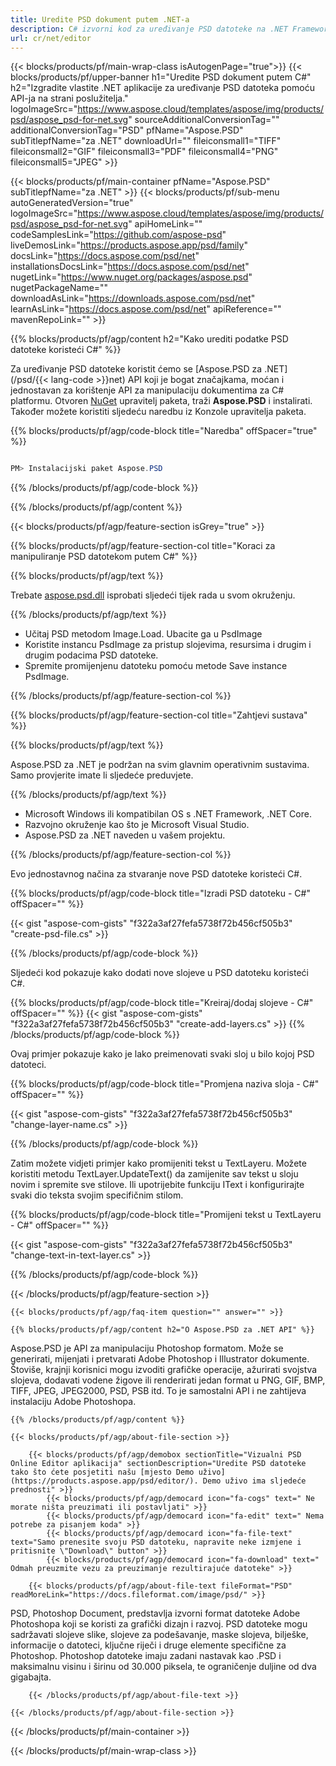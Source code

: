 ```yaml
---
title: Uredite PSD dokument putem .NET-a
description: C# izvorni kod za uređivanje PSD datoteke na .NET Framework, .NET Core.
url: cr/net/editor
---
```


{{< blocks/products/pf/main-wrap-class isAutogenPage="true">}}
{{< blocks/products/pf/upper-banner h1="Uredite PSD dokument putem C#" h2="Izgradite vlastite .NET aplikacije za uređivanje PSD datoteka pomoću API-ja na strani poslužitelja." logoImageSrc="https://www.aspose.cloud/templates/aspose/img/products/psd/aspose_psd-for-net.svg" sourceAdditionalConversionTag="" additionalConversionTag="PSD" pfName="Aspose.PSD" subTitlepfName="za .NET" downloadUrl="" fileiconsmall1="TIFF" fileiconsmall2="GIF" fileiconsmall3="PDF" fileiconsmall4="PNG" fileiconsmall5="JPEG" >}}

{{< blocks/products/pf/main-container pfName="Aspose.PSD" subTitlepfName="za .NET" >}}
{{< blocks/products/pf/sub-menu autoGeneratedVersion="true" logoImageSrc="https://www.aspose.cloud/templates/aspose/img/products/psd/aspose_psd-for-net.svg" apiHomeLink="" codeSamplesLink="https://github.com/aspose-psd" liveDemosLink="https://products.aspose.app/psd/family" docsLink="https://docs.aspose.com/psd/net" installationsDocsLink="https://docs.aspose.com/psd/net" nugetLink="https://www.nuget.org/packages/aspose.psd" nugetPackageName="" downloadAsLink="https://downloads.aspose.com/psd/net" learnAsLink="https://docs.aspose.com/psd/net" apiReference="" mavenRepoLink="" >}}

{{% blocks/products/pf/agp/content h2="Kako urediti podatke PSD datoteke koristeći C#" %}}

 Za uređivanje PSD datoteke koristit ćemo se
 [Aspose.PSD za .NET](/psd/{{< lang-code >}}net)
 API koji je bogat značajkama, moćan i jednostavan za korištenje API za manipulaciju dokumentima za C# platformu. Otvoren
 [NuGet](https://www.nuget.org/packages/aspose.psd)
 upravitelj paketa, traži
 **Aspose.PSD**
 i instalirati. Također možete koristiti sljedeću naredbu iz Konzole upravitelja paketa.

{{% blocks/products/pf/agp/code-block title="Naredba" offSpacer="true" %}}

```cs

PM> Instalacijski paket Aspose.PSD

```

{{% /blocks/products/pf/agp/code-block %}}

{{% /blocks/products/pf/agp/content %}}

{{< blocks/products/pf/agp/feature-section isGrey="true" >}}

{{% blocks/products/pf/agp/feature-section-col title="Koraci za manipuliranje PSD datotekom putem C#" %}}

{{% blocks/products/pf/agp/text %}}

 Trebate
 [aspose.psd.dll](https://downloads.aspose.com/psd/net)
 isprobati sljedeći tijek rada u svom okruženju.

{{% /blocks/products/pf/agp/text %}}

+ Učitaj PSD metodom Image.Load. Ubacite ga u PsdImage
+ Koristite instancu PsdImage za pristup slojevima, resursima i drugim i drugim podacima PSD datoteke.
+ Spremite promijenjenu datoteku pomoću metode Save instance PsdImage.

{{% /blocks/products/pf/agp/feature-section-col %}}

{{% blocks/products/pf/agp/feature-section-col title="Zahtjevi sustava" %}}

{{% blocks/products/pf/agp/text %}}

 Aspose.PSD za .NET je podržan na svim glavnim operativnim sustavima. Samo provjerite imate li sljedeće preduvjete.

{{% /blocks/products/pf/agp/text %}}

- Microsoft Windows ili kompatibilan OS s .NET Framework, .NET Core.
- Razvojno okruženje kao što je Microsoft Visual Studio.
- Aspose.PSD za .NET naveden u vašem projektu.

{{% /blocks/products/pf/agp/feature-section-col %}}


Evo jednostavnog načina za stvaranje nove PSD datoteke koristeći C#.
<!-- CODE-BLOCK -->
{{% blocks/products/pf/agp/code-block title="Izradi PSD datoteku - C#" offSpacer="" %}}

{{< gist "aspose-com-gists" "f322a3af27fefa5738f72b456cf505b3" "create-psd-file.cs" >}}

{{% /blocks/products/pf/agp/code-block %}}


Sljedeći kod pokazuje kako dodati nove slojeve u PSD datoteku koristeći C#.
<!-- CODE-BLOCK -->
{{% blocks/products/pf/agp/code-block title="Kreiraj/dodaj slojeve - C#" offSpacer="" %}}
{{< gist "aspose-com-gists" "f322a3af27fefa5738f72b456cf505b3" "create-add-layers.cs" >}}
{{% /blocks/products/pf/agp/code-block %}}


Ovaj primjer pokazuje kako je lako preimenovati svaki sloj u bilo kojoj PSD datoteci.
<!-- CODE-BLOCK -->
{{% blocks/products/pf/agp/code-block title="Promjena naziva sloja - C#" offSpacer="" %}}

{{< gist "aspose-com-gists" "f322a3af27fefa5738f72b456cf505b3" "change-layer-name.cs" >}}

{{% /blocks/products/pf/agp/code-block %}}


Zatim možete vidjeti primjer kako promijeniti tekst u TextLayeru. Možete koristiti metodu TextLayer.UpdateText() da zamijenite sav tekst u sloju novim i spremite sve stilove.
Ili upotrijebite funkciju IText i konfigurirajte svaki dio teksta svojim specifičnim stilom.
<!-- CODE-BLOCK -->
{{% blocks/products/pf/agp/code-block title="Promijeni tekst u TextLayeru - C#" offSpacer="" %}}

{{< gist "aspose-com-gists" "f322a3af27fefa5738f72b456cf505b3" "change-text-in-text-layer.cs" >}}

{{% /blocks/products/pf/agp/code-block %}}

{{< /blocks/products/pf/agp/feature-section >}}

    {{< blocks/products/pf/agp/faq-item question="" answer="" >}}
 

<!-- aboutfile Starts -->

    {{% blocks/products/pf/agp/content h2="O Aspose.PSD za .NET API" %}}

 Aspose.PSD je API za manipulaciju Photoshop formatom. Može se generirati, mijenjati i pretvarati Adobe Photoshop i Illustrator dokumente. Štoviše, krajnji korisnici mogu izvoditi grafičke operacije, ažurirati svojstva slojeva, dodavati vodene žigove ili renderirati jedan format u PNG, GIF, BMP, TIFF, JPEG, JPEG2000, PSD, PSB itd. To je samostalni API i ne zahtijeva instalaciju Adobe Photoshopa.



    {{% /blocks/products/pf/agp/content %}}

    {{< blocks/products/pf/agp/about-file-section >}}

        {{< blocks/products/pf/agp/demobox sectionTitle="Vizualni PSD Online Editor aplikacija" sectionDescription="Uredite PSD datoteke tako što ćete posjetiti našu [mjesto Demo uživo](https://products.aspose.app/psd/editor/). Demo uživo ima sljedeće prednosti" >}}
            {{< blocks/products/pf/agp/democard icon="fa-cogs" text=" Ne morate ništa preuzimati ili postavljati" >}}
            {{< blocks/products/pf/agp/democard icon="fa-edit" text=" Nema potrebe za pisanjem koda" >}}
            {{< blocks/products/pf/agp/democard icon="fa-file-text" text="Samo prenesite svoju PSD datoteku, napravite neke izmjene i pritisnite \"Download\" button" >}}
            {{< blocks/products/pf/agp/democard icon="fa-download" text=" Odmah preuzmite vezu za preuzimanje rezultirajuće datoteke" >}}

        {{< blocks/products/pf/agp/about-file-text fileFormat="PSD" readMoreLink="https://docs.fileformat.com/image/psd/" >}}
PSD, Photoshop Document, predstavlja izvorni format datoteke Adobe Photoshopa koji se koristi za grafički dizajn i razvoj. PSD datoteke mogu sadržavati slojeve slike, slojeve za podešavanje, maske slojeva, bilješke, informacije o datoteci, ključne riječi i druge elemente specifične za Photoshop. Photoshop datoteke imaju zadani nastavak kao .PSD i maksimalnu visinu i širinu od 30.000 piksela, te ograničenje duljine od dva gigabajta.

        {{< /blocks/products/pf/agp/about-file-text >}}

    {{< /blocks/products/pf/agp/about-file-section >}}

<!-- aboutfile Ends -->

{{< /blocks/products/pf/main-container >}}
    
{{< /blocks/products/pf/main-wrap-class >}}
